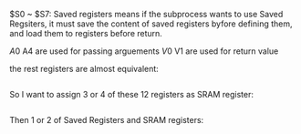 $S0 ~ $S7:
Saved registers means if the subprocess wants to use Saved Regsiters,
it must save the content of saved registers byfore defining them, and
load them to registers before return.

$A0~$A4 are used for passing arguements
$V0~$V1 are used for return value

the rest registers are almost equivalent:
``` $AT, $T0~$T9 and $GP
```

So I want to assign 3 or 4 of these 12 registers as SRAM register:
``` $AT, $T0, $T1, $T2
```

Then 1 or 2 of Saved Registers and SRAM registers:
``` $S0, $S1
```

